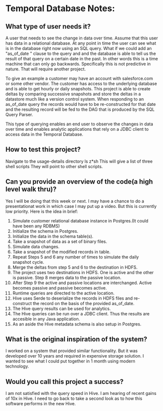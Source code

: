 Temporal Database Notes:
=======================


What type of user needs it?
---------------------------

A user that needs to see the change in data over time. Assume that this user has data in a relational database. At any point in time 
the user can see what is in the database right now using an SQL query. What if we could add an "as_of_date <date>" clause to the query and and the 
database is able to tell us the result of that query on a certain date in the past. In other words this is a time machine that can only go backwards. 
Specifically this is not predictive in nature. That will require another project. 

To give an example a customer may have an account with salesforce.com or some other vendor. The customer has access to the underlying database and is 
able to get hourly or daily snapshots. This project is able to create deltas by comparing successive snapshots and store the deltas in a datastore much 
like a version control system. When responding to an as_of_date query the records would have to be re-constructed for that date and the resulting
record will be fed to the DAG that is produced by the SQL Query Parser. 

This type of querying enables an end user to observe the changes in data over time and enables analytic applications that rely on a JDBC client to access
data in the Temporal Database.


How to test this project?
-------------------------

Navigate to the usage-details  directory
ls z*sh
This will give a list of three shell scripts
They will point to other shell scripts. 

Can you provide an overview of the code(a high level walk thru)?
---------------------------------------------------------------
Yes I will be doing that this week or next. I may have a chance to do a presentationat work in which case I may put up a video. But this is currently low priority.
Here is the idea in brief: 
1. Simulate customer relational database instance in Postgres.(It could have been any RDBMS)
2. Initialize the schema in Postgres.
3. Initialize the data in the schema table(s).
4. Take a snapshot of data as a set of binary files. 
5. Simulate data changes.
6. Take a snapshot of the modified records in table. 
7. Repeat Steps 5 and 6 any number of times to simulate the daily snapshot cycle. 
8. Merge the deltas from step 5 and 6 to the destination in HDFS. 
9. The project uses two destinations in HDFS. One is active and the other is passive. Step 8 merges data to the passive location.
10. After Step 9 the active and passive locations are interchanged. Active becomes passive and passive becomes active. 
11. Runtime queries are directed to the active location. 
12. Hive uses Serde to deserialize the records in HDFS files and re-construct the record on the basis of the provided as_of_date. 
13. The Hive query results can be used for analytics. 
14. The Hive queries can be run over a JDBC client. Thus the results are accesible in any Java application.
15. As an aside the Hive metadata schema is also setup in Postgres.


What is the original inspiration of the system?
-----------------------------------------------

I worked on a system that provided similar functionality. But it was developed over 10 years and required in expensive storage solution. 
I wanted to see what I could put together in 1 month using modern technology. 

Would you call this project a success?
--------------------------------------

I am not satisfied with the query speed in Hive. I am hearing of recent gains of 10x in Hive. I need to go back to take a second look as to how this software performs in the new Hive. 
